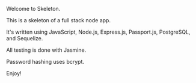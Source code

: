 Welcome to Skeleton. 

This is a skeleton of a full stack node app. 

It's written using JavaScript, Node.js, Express.js, Passport.js, PostgreSQL, and Sequelize.

All testing is done with Jasmine. 

Password hashing uses bcrypt.

Enjoy!